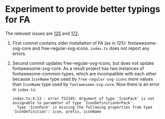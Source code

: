 # Experiment to provide better typings for FA

The relevant issues are [125](https://github.com/FortAwesome/angular-fontawesome/issues/125) and [172](https://github.com/FortAwesome/angular-fontawesome/issues/172).

1. First commit contains older installation of FA (as in 125): fontawesome-svg-core and free-regular-svg-icons. `index.ts` does not report any errors.
2. Second commit updates free-regular-svg-icons, but does not update fontawesome-svg-core. As a result project has two instances of fontawesome-common-types, which are incompatible with each other because `IconName` type used by `free-regular-svg-icons` more values than `IconName` type used by `fontawesome-svg-core`. Now there is an error in `index.ts`:

   ```
   index.ts:4:13 - error TS2345: Argument of type 'IconPack' is not assignable to parameter of type 'IconDefinitionOrPack'.
     Type 'IconPack' is missing the following properties from type 'IconDefinition': icon, prefix, iconName
   ```
